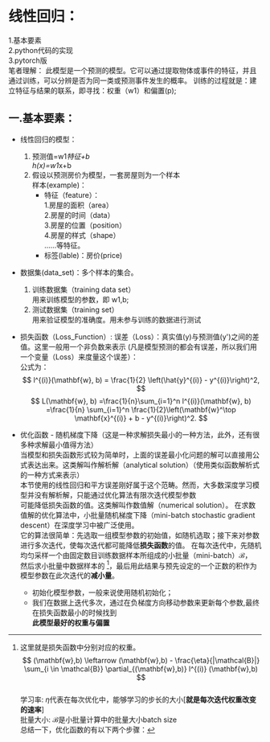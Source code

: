 # 线性回归：
  1.基本要素  
  2.python代码的实现  
  3.pytorch版  
  笔者理解：
  此模型是一个预测的模型。它可以通过提取物体或事件的特征，并且通过训练，可以分辨是否为同一类或预测事件发生的概率。
  训练的过程就是：建立特征与结果的联系，即寻找：权重（w1）和偏置(p);
  		
## 一.基本要素：
  * 线性回归的模型：  
	1. 预测值=w1*特征+b  
		h(x)=w1*x+b
	2. 假设以预测房价为模型，一套房屋则为一个样本  
		样本(example)：    
		  - 特征（feature）：  
			1.房屋的面积（area）  
			2.房屋的时间（data）  
			3.房屋的位置（position）  
			4.房屋的样式（shape）  
			......等特征。  
		  - 标签(lable)：房价(price)
  * 数据集(data_set)：多个样本的集合。  
	  1. 训练数据集（training data set）  
			 用来训练模型的参数，即 w1,b;
	  2. 测试数据集（training set）  	
			 用来验证模型的准确度。用未参与训练的数据进行测试
  * 损失函数（Loss_Function）:
  	 误差（Loss）：真实值(y)与预测值(y')之间的差值。这里一般用一个非负数来表示
  	(凡是模型预测的都会有误差，所以我们用一个变量（Loss）来度量这个误差）：  
	公式为：  
	$$
	l^{(i)}(\mathbf{w}, b) = \frac{1}{2} \left(\hat{y}^{(i)} - y^{(i)}\right)^2,
	$$
	$$
	L(\mathbf{w}, b) =\frac{1}{n}\sum_{i=1}^n l^{(i)}(\mathbf{w}, b) =\frac{1}{n} \sum_{i=1}^n \frac{1}{2}\left(\mathbf{w}^\top 		\mathbf{x}^{(i)} + b - y^{(i)}\right)^2.
	$$

  * 优化函数 - 随机梯度下降（这是一种求解损失最小的一种方法，此外，还有很多种求解最小值得方法）   
	当模型和损失函数形式较为简单时，上面的误差最小化问题的解可以直接用公式表达出来。这类解叫作解析解（analytical solution）（使用类似函数解析式的一种方式来表示）  
	本节使用的线性回归和平方误差刚好属于这个范畴。然而，大多数深度学习模型并没有解析解，只能通过优化算法有限次迭代模型参数  
	可能降低损失函数的值。这类解叫作数值解（numerical solution）。
	在求数值解的优化算法中，小批量随机梯度下降（mini-batch stochastic gradient descent）在深度学习中被广泛使用。  
	它的算法很简单：先选取一组模型参数的初始值，如随机选取；接下来对参数进行多次迭代，使每次迭代都可能降低**损失函数**的值。 
	在每次迭代中，先随机均匀采样一个由固定数目训练数据样本所组成的小批量（mini-batch）$\mathcal{B}$，  
	然后求小批量中数据样本的  [^平均损失有关模型参数的导数（梯度）]，最后用此结果与预先设定的一个正数的积作为模型参数在此次迭代的**减小量**。
	[^平均损失有关模型参数的导数（梯度）]:  这里就是损失函数中分别对应的权重。 
	$$
	(\mathbf{w},b) \leftarrow (\mathbf{w},b) - \frac{\eta}{|\mathcal{B}|} \sum_{i \in \mathcal{B}} \partial_{(\mathbf{w},b)} l^{(i)}	(\mathbf{w},b)
	$$  
	学习率: $\eta$代表在每次优化中，能够学习的步长的大小[**就是每次迭代权重改变的速率**]    
	批量大小: $\mathcal{B}$是小批量计算中的批量大小batch size   
	总结一下，优化函数的有以下两个步骤：  
	- 初始化模型参数，一般来说使用随机初始化；
	- 我们在数据上迭代多次，通过在负梯度方向移动参数来更新每个参数,最终在损失函数最小的时候找到  
	**此模型最好的权重与偏置**
